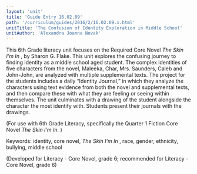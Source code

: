```yaml
---
layout: 'unit'
title: 'Guide Entry 16.02.09'
path: '/curriculum/guides/2016/2/16.02.09.x.html'
unitTitle: 'The Confusion of Identity Exploration in Middle School'
unitAuthor: 'Alexandra Joanna Novak'
---
```


<main>
 <p>
  This 6th Grade literacy unit focuses on the Required Core Novel
  <em>
   The Skin I’m In
  </em>
  , by Sharon G. Flake. This unit explores the confusing journey to finding identity as a middle school aged student. The complex identities of five characters from the novel, Maleeka, Char, Mrs. Saunders, Caleb and John-John, are analyzed with multiple supplemental texts. The project for the students includes a daily “Identity Journal,” in which they analyze the characters using text evidence from both the novel and supplemental texts, and then compare these with what they are feeling or seeing within themselves. The unit culminates with a drawing of the student alongside the character the most identify with. Students present their journals with the drawings.
 </p>
 <p>
  (For use with 6th Grade Literacy, specifically the Quarter 1 Fiction Core Novel
  <em>
   The Skin I’m In.
  </em>
  )
 </p>
 <p>
  Keywords: identity, core novel,
  <em>
   The Skin I’m In
  </em>
  , race, gender, ethnicity, bullying, middle school
 </p>
 <p>
  (Developed for Literacy - Core Novel, grade 6; recommended for Literacy - Core Novel, grade 6)
 </p>
</main>
